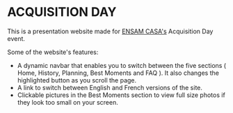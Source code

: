 # ACQUISITION DAY

This is a presentation website made for [ENSAM CASA's](http://ensam-casa.ma/) Acquisition Day event.

Some of the website's features:
- A dynamic navbar that enables you to switch between the five sections ( Home, History, Planning, Best Moments and FAQ ). It also changes the highlighted button as you scroll the page.
- A link to switch between English and French versions of the site.
- Clickable pictures in the Best Moments section to view full size photos if they look too small on your screen.
